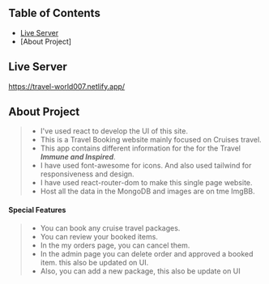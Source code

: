 ## Table of Contents

- [Live Server](#live-server)
- [About Project]

## Live Server

https://travel-world007.netlify.app/



## About Project

> - I've used react to develop the UI of this site.
> - This is a Travel Booking website mainly focused on Cruises travel.
> - This app contains different information for the for the Travel <em><strong>Immune and Inspired</strong></em>.
> - I have used font-awesome for icons. And also used tailwind for responsiveness and design.
> - I have used react-router-dom to make this single page website.
> - Host all the data in the MongoDB and images are on tme ImgBB.

#### Special Features

> - You can book any cruise travel packages.
> - You can review your booked items.
> - In the my orders page, you can cancel them.
> - In the admin page you can delete order and approved a booked item. this also be updated on UI.
> - Also, you can add a new package, this also be update on UI
